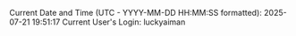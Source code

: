 Current Date and Time (UTC - YYYY-MM-DD HH:MM:SS formatted): 2025-07-21 19:51:17
Current User's Login: luckyaiman
